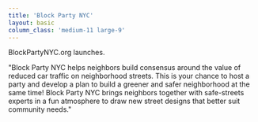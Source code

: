 ```yaml
---
title: 'Block Party NYC'
layout: basic
column_class: 'medium-11 large-9'
---
```


BlockPartyNYC.org launches.

"Block Party NYC helps neighbors build consensus around the value of reduced car traffic on neighborhood streets. This is your chance to host a party and develop a plan to build a greener and safer neighborhood at the same time! Block Party NYC brings neighbors together with safe-streets experts in a fun atmosphere to draw new street designs that better suit community needs."
